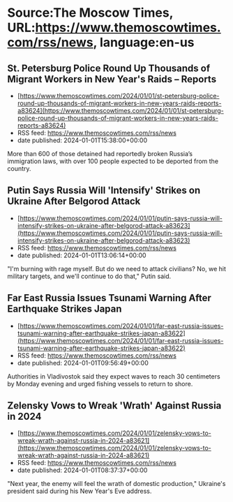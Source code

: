 # Source:The Moscow Times, URL:https://www.themoscowtimes.com/rss/news, language:en-us

## St. Petersburg Police Round Up Thousands of Migrant Workers in New Year's Raids – Reports
 - [https://www.themoscowtimes.com/2024/01/01/st-petersburg-police-round-up-thousands-of-migrant-workers-in-new-years-raids-reports-a83624](https://www.themoscowtimes.com/2024/01/01/st-petersburg-police-round-up-thousands-of-migrant-workers-in-new-years-raids-reports-a83624)
 - RSS feed: https://www.themoscowtimes.com/rss/news
 - date published: 2024-01-01T15:38:00+00:00

More than 600 of those detained had reportedly broken Russia’s immigration laws, with over 100 people expected to be deported from the country.

## Putin Says Russia Will 'Intensify' Strikes on Ukraine After Belgorod Attack
 - [https://www.themoscowtimes.com/2024/01/01/putin-says-russia-will-intensify-strikes-on-ukraine-after-belgorod-attack-a83623](https://www.themoscowtimes.com/2024/01/01/putin-says-russia-will-intensify-strikes-on-ukraine-after-belgorod-attack-a83623)
 - RSS feed: https://www.themoscowtimes.com/rss/news
 - date published: 2024-01-01T13:06:14+00:00

"I'm burning with rage myself. But do we need to attack civilians? No, we hit military targets, and we'll continue to do that," Putin said.

## Far East Russia Issues Tsunami Warning After Earthquake Strikes Japan
 - [https://www.themoscowtimes.com/2024/01/01/far-east-russia-issues-tsunami-warning-after-earthquake-strikes-japan-a83622](https://www.themoscowtimes.com/2024/01/01/far-east-russia-issues-tsunami-warning-after-earthquake-strikes-japan-a83622)
 - RSS feed: https://www.themoscowtimes.com/rss/news
 - date published: 2024-01-01T09:56:49+00:00

Authorities in Vladivostok said they expect waves to reach 30 centimeters by Monday evening and urged fishing vessels to return to shore.

## Zelensky Vows to Wreak 'Wrath' Against Russia in 2024
 - [https://www.themoscowtimes.com/2024/01/01/zelensky-vows-to-wreak-wrath-against-russia-in-2024-a83621](https://www.themoscowtimes.com/2024/01/01/zelensky-vows-to-wreak-wrath-against-russia-in-2024-a83621)
 - RSS feed: https://www.themoscowtimes.com/rss/news
 - date published: 2024-01-01T08:37:37+00:00

"Next year, the enemy will feel the wrath of domestic production," Ukraine's president said during his New Year's Eve address.

